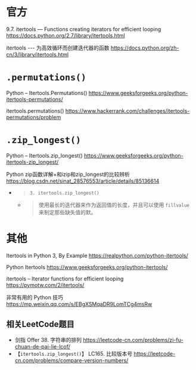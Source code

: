 
# 官方

9.7. itertools — Functions creating iterators for efficient looping https://docs.python.org/2.7/library/itertools.html

itertools --- 为高效循环而创建迭代器的函数 https://docs.python.org/zh-cn/3/library/itertools.html

# `.permutations()`

Python – Itertools.Permutations() https://www.geeksforgeeks.org/python-itertools-permutations/

itertools.permutations() https://www.hackerrank.com/challenges/itertools-permutations/problem

# `.zip_longest()`

Python – Itertools.zip_longest() https://www.geeksforgeeks.org/python-itertools-zip_longest/

Python zip函数详解+和izip和zip_longest的比较辨析 https://blog.csdn.net/sinat_28576553/article/details/85136614
- > `3. itertools.zip_longest()`
  * > 使用最长的迭代器来作为返回值的长度，并且可以使用 `fillvalue` 来制定那些缺失值的默。

# 其他

Itertools in Python 3, By Example https://realpython.com/python-itertools/

Python Itertools https://www.geeksforgeeks.org/python-itertools/

itertools – Iterator functions for efficient looping https://pymotw.com/2/itertools/

非常有用的 Python 技巧 https://mp.weixin.qq.com/s/EBgXSMqaDR9LomTCg4msRw

## 相关LeetCode题目

- 剑指 Offer 38. 字符串的排列 https://leetcode-cn.com/problems/zi-fu-chuan-de-pai-lie-lcof/
- 【`itertools.zip_longest()`】 LC165. 比较版本号 https://leetcode-cn.com/problems/compare-version-numbers/
